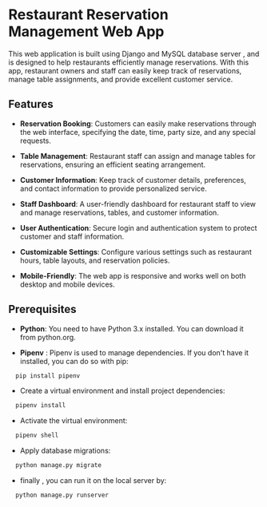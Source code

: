 
# Restaurant Reservation Management Web App
This web application is built using Django and MySQL database server , and is designed to help restaurants efficiently manage reservations. With this app, restaurant owners and staff can easily keep track of reservations, manage table assignments, and provide excellent customer service.

## Features

- __Reservation Booking__: Customers can easily make reservations through the web interface, specifying the date, time, party size, and any special requests.
- __Table Management__: Restaurant staff can assign and manage tables for reservations, ensuring an efficient seating arrangement.
- __Customer Information__: Keep track of customer details, preferences, and contact information to provide personalized service.

- __Staff Dashboard__: A user-friendly dashboard for restaurant staff to view and manage reservations, tables, and customer information.

- __User Authentication__: Secure login and authentication system to protect customer and staff information.
- __Customizable Settings__: Configure various settings such as restaurant hours, table layouts, and reservation policies.
- __Mobile-Friendly__: The web app is responsive and works well on both desktop and mobile devices.

## Prerequisites

- __Python__: You need to have Python 3.x installed. You can download it from python.org.

- __Pipenv__ : Pipenv is used to manage dependencies. If you don't have it installed, you can do so with pip:

```bash
  pip install pipenv
```
- Create a virtual environment and install project dependencies:
```bash
  pipenv install
```
- Activate the virtual environment:
```bash
  pipenv shell
```
- Apply database migrations:
```bash
  python manage.py migrate
```
- finally , you can run it on the local server by:
```bash
  python manage.py runserver
```


